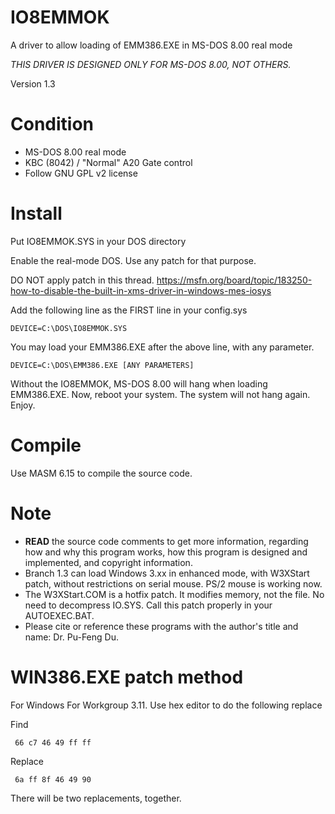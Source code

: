 # IO8EMMOK
A driver to allow loading of EMM386.EXE in MS-DOS 8.00 real mode

_THIS DRIVER IS DESIGNED ONLY FOR MS-DOS 8.00, NOT OTHERS._

Version 1.3

# Condition

- MS-DOS 8.00 real mode
- KBC (8042) / "Normal" A20 Gate control
- Follow GNU GPL v2 license

# Install
Put IO8EMMOK.SYS in your DOS directory

Enable the real-mode DOS. Use any patch for that purpose.

DO NOT apply patch in this thread.
https://msfn.org/board/topic/183250-how-to-disable-the-built-in-xms-driver-in-windows-mes-iosys

Add the following line as the FIRST line in your config.sys

```
DEVICE=C:\DOS\IO8EMMOK.SYS
```

You may load your EMM386.EXE after the above line, with any parameter. 

```
DEVICE=C:\DOS\EMM386.EXE [ANY PARAMETERS]
```

Without the IO8EMMOK, MS-DOS 8.00 will hang when loading EMM386.EXE. 
Now, reboot your system. The system will not hang again. Enjoy.

# Compile
Use MASM 6.15 to compile the source code.

# Note
 - __READ__ the source code comments to get more information, regarding how and why this program works, how this program is designed and implemented, and copyright information.
 - Branch 1.3 can load Windows 3.xx in enhanced mode, with W3XStart patch, without restrictions on serial mouse. PS/2 mouse is working now.
 - The W3XStart.COM is a hotfix patch. It modifies memory, not the file. No need to decompress IO.SYS. Call this patch properly in your AUTOEXEC.BAT.
 - Please cite or reference these programs with the author's title and name: Dr. Pu-Feng Du.

# WIN386.EXE patch method

For Windows For Workgroup 3.11. Use hex editor to do the following replace

Find 

``` 
 66 c7 46 49 ff ff
```

Replace

```
 6a ff 8f 46 49 90
```
 
 There will be two replacements, together.
